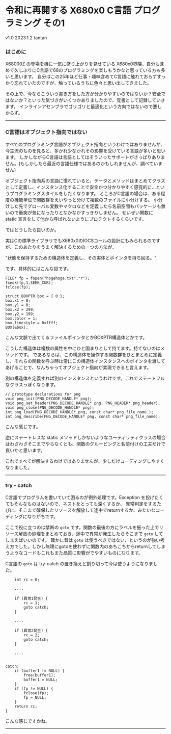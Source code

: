 # 令和に再開する X680x0 C言語 プログラミング その1

v1.0 2023.1.2 tantan

### はじめに

X68000Z の登場を機に一気に盛り上がりを見せている X680x0界隈、自分も含めて久しぶりにC言語で68のプログラミングを楽しもうかなと思っている方も多いと思います。
自分はこの25年ほど仕事・趣味含めてC言語に触れておらずすっかり忘れていたのですが、触っているうちに色々と思い出してきました。

その上で、今ならこういう書き方をした方が分かりやすいのではないか？安全ではないか？といった気づきがいくつかありましたので、覚書として記録していきます。
インラインアセンブラでゴリゴリと最適化という方向ではないので悪しからず。

---

### C言語はオブジェクト指向ではない

すべてのプログラミング言語がオブジェクト指向というわけではありませんが、今主流のものを見ると、多かれ少なかれその影響を受けている言語が多いと思います。
しかしながらC言語は言語としてはそういったサポートがさっぱりありません。(もしかしたら最近の言語仕様ではあるのかもしれませんが、調べていません)

オブジェクト指向系の言語に慣れていると、データとメソッドはまとめてクラスとして定義し、インスタンス化することで安全かつ分かりやすく感覚的に...というプログラミングスタイルをしたくなります。
ところがC言語の場合は、ある程度の機能単位で関数群をえいやっと分けて複数のファイルに小分けする。
小分けした先でグローバル変数やマクロなどを定義したら名前空間もパッケージも無いので衝突が気になったりとなかなかすっきりしません。
せいぜい関数に static 宣言をして他から呼ばれないようにプロテクトするくらいです。

ではどうしたら良いのか。

実はCの標準ライブラリでもX680x0のIOCSコールの設計にもみられるのですが、このあたりをうまく解決するための一つの方法が、

"状態を保持するための構造体を定義し、その実体とポインタを持ち回る。"

です。具体的にはこんな奴です。

    FILE* fp = fopen("hogehoge.txt","r");
    fseek(fp,1,SEEK_CUR);
    fclose(fp);

    struct BOXPTR box = { 0 };
    box.x1 = 0;
    box.y1 = 0;
    box.x2 = 299;
    box.y2 = 199;
    box.color = 1;
    box.linestyle = 0xffff;
    BOX(&box);

こんな文脈で出てくるファイルポインタとかBOXPTR構造体とかです。

こうした構造体は複数の属性を中にひと固まりとして持てます。持てないのはメソッドです。
であるならば、この構造体を操作する関数群をひとまとめに定義し、それらの関数を呼ぶ時は常にこの構造体インスタンスへのポインタを渡してあげることで、なんちゃってオブジェクト指向が実現できると言えます。

別の構造体を定義すれば別のインスタンスというわけです。これでステートフルなクラスっぽくなります。

    // prototype declarations for png
    void png_init(PNG_DECODE_HANDLE* png);
    void png_set_header(PNG_DECODE_HANDLE* png, PNG_HEADER* png_header);
    void png_close(PNG_DECODE_HANDLE* png);
    int png_load(PNG_DECODE_HANDLE* png, const char* png_file_name );
    int png_describe(PNG_DECODE_HANDLE* png, const char* png_file_name);

こんな感じです。

逆にステートレスな static メソッドしかないようなユーティリティクラスの場合はわざわざそこまでやらなくとも、関数のグルーピングと名前付けの工夫だけで良いかと思います。

これですべてが解決するわけではありませんが、少しだけコーディングしやすくなりました。

---

### try - catch

C言語でプログラムを書いていて困るのが例外処理です。Exception を投げたくてもそんなものはないので、ネストをとっても深くするか、
異常判定をするたびに、そこまで確保したリソースを解放して途中でreturnするか、みたいなコーディングになりがちです。

ここで役に立つのは禁断の `goto` です。関数の最後の方にラベルを振った上でリソース解放の処理をまとめておき、途中で異常が発生したらそこまで `goto` してしまえばいいのです。
確かに昔は `goto` は使うべきではない、というのが強い考え方でした。しかし無理にgotoを使わずに関数内のあちこちからreturnしてしまうようなコードもこれもまた品質に影響がでやすいものになります。

C言語の `goto` は try-catch の置き換えと割り切って今は使うようになりました。

        int rc = 0;

        ....

        if (異常1発生) {
            rc = 1;
            goto catch;
        }
        
        ....
        
        if (異常2発生) {
            rc = 2;
            goto catch;
        }
        
        ....


    catch:
        if (buffer1 != NULL) {
            free(buffer1);
            buffer1 = NULL;
        }
        if (fp != NULL) {
            fclose(fp);
            fp = NULL;
        }
        return rc;
    }

こんな感じですかね。

---



